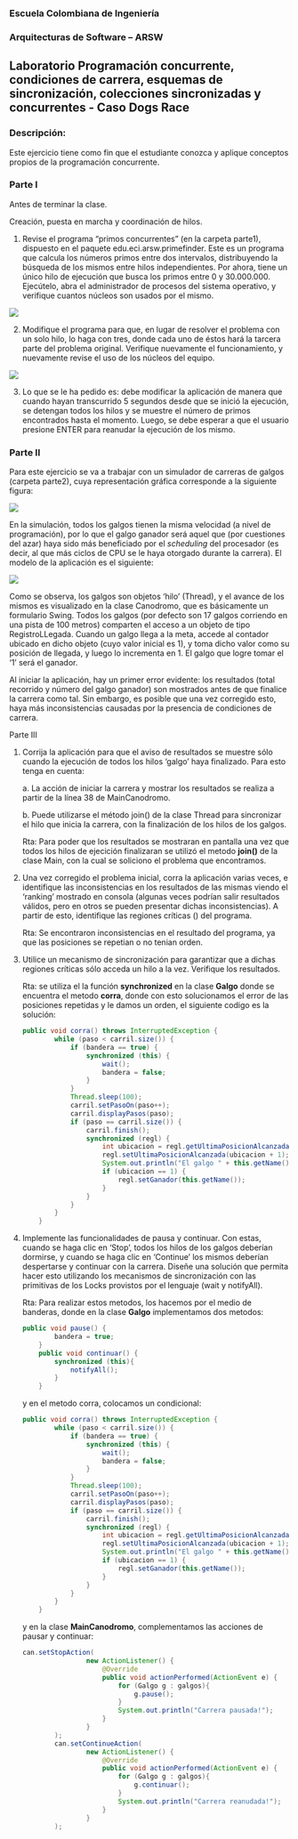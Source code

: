 
### Escuela Colombiana de Ingeniería

### Arquitecturas de Software – ARSW
## Laboratorio Programación concurrente, condiciones de carrera, esquemas de sincronización, colecciones sincronizadas y concurrentes - Caso Dogs Race

### Descripción:
Este ejercicio tiene como fin que el estudiante conozca y aplique conceptos propios de la programación concurrente.

### Parte I 
Antes de terminar la clase.

Creación, puesta en marcha y coordinación de hilos.

1. Revise el programa “primos concurrentes” (en la carpeta parte1), dispuesto en el paquete edu.eci.arsw.primefinder. Este es un programa que calcula los números primos entre dos intervalos, distribuyendo la búsqueda de los mismos entre hilos independientes. Por ahora, tiene un único hilo de ejecución que busca los primos entre 0 y 30.000.000. Ejecútelo, abra el administrador de procesos del sistema operativo, y verifique cuantos núcleos son usados por el mismo.

![](./img/Parte1_1.png)

2. Modifique el programa para que, en lugar de resolver el problema con un solo hilo, lo haga con tres, donde cada uno de éstos hará la tarcera parte del problema original. Verifique nuevamente el funcionamiento, y nuevamente revise el uso de los núcleos del equipo.

![](./img/Parte1_2.png)

3. Lo que se le ha pedido es: debe modificar la aplicación de manera que cuando hayan transcurrido 5 segundos desde que se inició la ejecución, se detengan todos los hilos y se muestre el número de primos encontrados hasta el momento. Luego, se debe esperar a que el usuario presione ENTER para reanudar la ejecución de los mismo.



### Parte II 


Para este ejercicio se va a trabajar con un simulador de carreras de galgos (carpeta parte2), cuya representación gráfica corresponde a la siguiente figura:

![](./img/media/image1.png)

En la simulación, todos los galgos tienen la misma velocidad (a nivel de programación), por lo que el galgo ganador será aquel que (por cuestiones del azar) haya sido más beneficiado por el *scheduling* del
procesador (es decir, al que más ciclos de CPU se le haya otorgado durante la carrera). El modelo de la aplicación es el siguiente:

![](./img/media/image2.png)

Como se observa, los galgos son objetos ‘hilo’ (Thread), y el avance de los mismos es visualizado en la clase Canodromo, que es básicamente un formulario Swing. Todos los galgos (por defecto son 17 galgos corriendo en una pista de 100 metros) comparten el acceso a un objeto de tipo
RegistroLLegada. Cuando un galgo llega a la meta, accede al contador ubicado en dicho objeto (cuyo valor inicial es 1), y toma dicho valor como su posición de llegada, y luego lo incrementa en 1. El galgo que
logre tomar el ‘1’ será el ganador.

Al iniciar la aplicación, hay un primer error evidente: los resultados (total recorrido y número del galgo ganador) son mostrados antes de que finalice la carrera como tal. Sin embargo, es posible que una vez corregido esto, haya más inconsistencias causadas por la presencia de condiciones de carrera.

Parte III

1.  Corrija la aplicación para que el aviso de resultados se muestre
    sólo cuando la ejecución de todos los hilos ‘galgo’ haya finalizado.
    Para esto tenga en cuenta:

    a.  La acción de iniciar la carrera y mostrar los resultados se realiza a partir de la línea 38 de MainCanodromo.

    b.  Puede utilizarse el método join() de la clase Thread para sincronizar el hilo que inicia la carrera, con la finalización de los hilos de los galgos.
    
    Rta: Para poder que los resultados se mostraran en pantalla una vez que todos los hilos de ejecición finalizaran se utilizó el metodo **join()** de la clase Main, con la cual se soliciono el problema que encontramos.

2.  Una vez corregido el problema inicial, corra la aplicación varias
    veces, e identifique las inconsistencias en los resultados de las
    mismas viendo el ‘ranking’ mostrado en consola (algunas veces
    podrían salir resultados válidos, pero en otros se pueden presentar
    dichas inconsistencias). A partir de esto, identifique las regiones
    críticas () del programa.
    
    Rta: Se encontraron inconsistencias en el resultado del programa, ya que las posiciones se repetian o no tenian orden.

3.  Utilice un mecanismo de sincronización para garantizar que a dichas
    regiones críticas sólo acceda un hilo a la vez. Verifique los
    resultados.
    
    Rta: se utiliza el la función **synchronized** en la clase **Galgo** donde se encuentra el metodo **corra**, donde con esto solucionamos el error de las posiciones repetidas y le damos un orden, el siguiente codigo es la solución:
    
    ```java
    public void corra() throws InterruptedException {
    		while (paso < carril.size()) {
    			if (bandera == true) {
    				synchronized (this) {
    					wait();
    					bandera = false;
    				}
    			}
    			Thread.sleep(100);
    			carril.setPasoOn(paso++);
    			carril.displayPasos(paso);
    			if (paso == carril.size()) {						
    				carril.finish();
    				synchronized (regl) {
    					int ubicacion = regl.getUltimaPosicionAlcanzada();
    					regl.setUltimaPosicionAlcanzada(ubicacion + 1);
    					System.out.println("El galgo " + this.getName() + " llego en la posicion " + ubicacion);
    					if (ubicacion == 1) {
    						regl.setGanador(this.getName());
    					}
    				}
    			}
    		}
    	}
       ```
    

4.  Implemente las funcionalidades de pausa y continuar. Con estas,
    cuando se haga clic en ‘Stop’, todos los hilos de los galgos
    deberían dormirse, y cuando se haga clic en ‘Continue’ los mismos
    deberían despertarse y continuar con la carrera. Diseñe una solución que permita hacer esto utilizando los mecanismos de sincronización con las primitivas de los Locks provistos por el lenguaje (wait y notifyAll).

    Rta: Para realizar estos metodos, los hacemos por el medio de banderas, donde en la clase **Galgo** implementamos dos metodos:
    
    ```java
    public void pause() {
    		bandera = true;
    	}
    	public void continuar() {
    		synchronized (this){
    			notifyAll();
    		}
    	}
    ```
    
    y en el metodo corra, colocamos un condicional:
    
    ```java
    public void corra() throws InterruptedException {
    		while (paso < carril.size()) {
    			if (bandera == true) {
    				synchronized (this) {
    					wait();
    					bandera = false;
    				}
    			}
    			Thread.sleep(100);
    			carril.setPasoOn(paso++);
    			carril.displayPasos(paso);
    			if (paso == carril.size()) {						
    				carril.finish();
    				synchronized (regl) {
    					int ubicacion = regl.getUltimaPosicionAlcanzada();
    					regl.setUltimaPosicionAlcanzada(ubicacion + 1);
    					System.out.println("El galgo " + this.getName() + " llego en la posicion " + ubicacion);
    					if (ubicacion == 1) {
    						regl.setGanador(this.getName());
    					}
    				}
    			}
    		}
    	}
    ```
    
    y en la clase **MainCanodromo**, complementamos las acciones de pausar y continuar:
    
    
    ```java
    can.setStopAction(
                    new ActionListener() {
                        @Override
                        public void actionPerformed(ActionEvent e) {
                            for (Galgo g : galgos){
                                g.pause();
                            }
                            System.out.println("Carrera pausada!");
                        }
                    }
            );
            can.setContinueAction(
                    new ActionListener() {
                        @Override
                        public void actionPerformed(ActionEvent e) {
                            for (Galgo g : galgos){
                                g.continuar();
                            }
                            System.out.println("Carrera reanudada!");
                        }
                    }
            );
    ```
    

